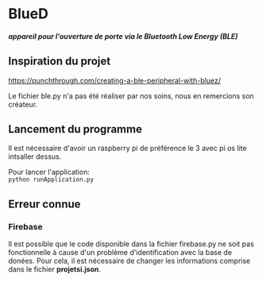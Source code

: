 # BlueD
##### appareil pour l'ouverture de porte via le Bluetooth Low Energy (BLE)
## Inspiration du projet
 https://punchthrough.com/creating-a-ble-peripheral-with-bluez/

Le fichier ble.py n'a pas été réaliser par nos soins, nous en remercions son créateur.

## Lancement du programme
Il est nécessaire d'avoir un raspberry pi de préférence le 3 avec pi os lite intsaller dessus. 

Pour lancer l'application:<br>
`python runApplication.py`


## Erreur connue
### Firebase
Il est possible que le code disponible dans la fichier firebase.py ne soit pas fonctionnelle à cause d'un problème d'identification avec la base de donées. Pour cela, il est nécessaire de changer les informations comprise dans le fichier **projetsi.json**.

